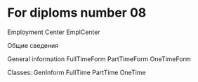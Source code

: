 # For diploms number 08

Employment Center
EmplCenter

Общие сведения

General information
FullTimeForm
PartTimeForm
OneTimeForm


Classes:
GenInform
FullTime
PartTime
OneTime


